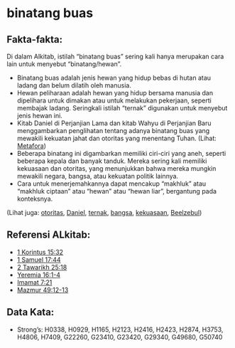 # binatang buas

## Fakta-fakta:

Di dalam Alkitab, istilah “binatang buas” sering kali hanya merupakan cara lain untuk menyebut “binatang/hewan”.

* Binatang buas adalah jenis hewan yang hidup bebas di hutan atau ladang dan belum dilatih oleh manusia.
* Hewan peliharaan adalah hewan yang hidup bersama manusia dan dipelihara untuk dimakan atau untuk melakukan pekerjaan, seperti membajak ladang. Seringkali istilah “ternak” digunakan untuk menyebut jenis hewan ini.
* Kitab Daniel di Perjanjian Lama dan kitab Wahyu di Perjanjian Baru menggambarkan penglihatan tentang adanya binatang buas yang mewakili kekuatan jahat dan otoritas yang menentang Tuhan. (Lihat: [Metafora](rc://en/ta/man/translate/figs-metaphor))
* Beberapa binatang ini digambarkan memiliki ciri-ciri yang aneh, seperti beberapa kepala dan banyak tanduk. Mereka sering kali memiliki kekuasaan dan otoritas, yang menunjukkan bahwa mereka mungkin mewakili negara, bangsa, atau kekuatan politik lainnya.
* Cara untuk menerjemahkannya dapat mencakup “makhluk” atau “makhluk ciptaan” atau “hewan” atau “hewan liar”, bergantung pada konteksnya.

(Lihat juga: [otoritas](../kt/authority.md), [Daniel](../names/daniel.md), [ternak](../other/livestock.md), [bangsa](../other/nation.md), [kekuasaan](../kt/power.md), [Beelzebul](../names/beelzebul.md))

## Referensi ALkitab:

* [1 Korintus 15:32](rc://en/tn/help/1co/15/32)
* [1 Samuel 17:44](rc://en/tn/help/1sa/17/44)
* [2 Tawarikh 25:18](rc://en/tn/help/2ch/25/18)
* [Yeremia 16:1-4](rc://en/tn/help/jer/16/01)
* [Imamat 7:21](rc://en/tn/help/lev/07/21)
* [Mazmur 49:12-13](rc://en/tn/help/psa/049/012)

## Data Kata:

* Strong’s: H0338, H0929, H1165, H2123, H2416, H2423, H2874, H3753, H4806, H7409, G22260, G23410, G23420, G29340, G49680, G50740
